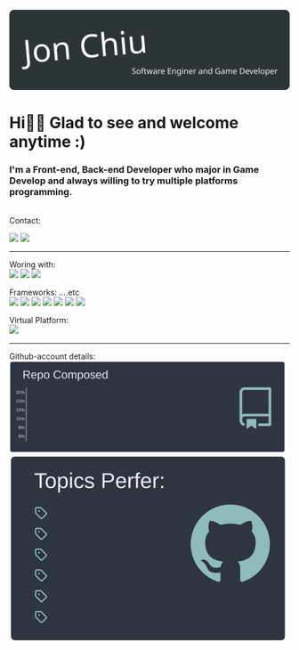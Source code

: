 

![](/res/banner.svg)

# Hi🙋‍♂️  Glad to see and welcome anytime :)

###  I'm a Front-end, Back-end Developer who major in Game Develop and always willing to try multiple platforms programming.

<br/> 
Contact:
<br/>

[![](https://img.shields.io/badge/Gmail-D14836?style=for-the-badge&logo=gmail&logoColor=white)](kwangsing3@gmail.com)
[![](https://img.shields.io/badge/GitHub-100000?style=for-the-badge&logo=github&logoColor=white&color=4B5160)](https://github.com/kwangsing3/)

___
Woring with:<br>
![](https://img.shields.io/badge/Windows-0078D6?style=flate&logo=windows&logoColor=white)
![](https://img.shields.io/badge/mac%20os-000000?style=flate&logo=apple&logoColor=white)
![](https://img.shields.io/badge/Linux-FCC624?style=flate&logo=linux&logoColor=black)

Frameworks: ....etc <br> 
![](https://img.shields.io/badge/Node.js-339933?style=flate&logo=nodedotjs&logoColor=white)
![](https://img.shields.io/badge/Unity-100000?style=flate&logo=unity&logoColor=white)
![](https://img.shields.io/badge/-Unreal%20Engine-313131?style=flate&logo=unreal-engine&logoColor=white)
![](https://img.shields.io/badge/GitLab-F05032?style=flate&logo=gitlab&logoColor=white&color=green)
![](https://img.shields.io/badge/CMake-064F8C?style=flate&logo=cmake&logoColor=white)
![](https://img.shields.io/badge/OpenGL-FFFFFF?style=flate&logo=opengl)
![](https://img.shields.io/badge/Markdown-000000?style=flate&logo=markdown&logoColor=green) 

Virtual Platform:<br>
![](https://img.shields.io/badge/Google_Cloud-4285F4?style=flate&logo=google-cloud&logoColor=white)
____

Github-account details:<br>
[![](/output/nord_dark/langcompos.svg)](https://github.com/kwangsing3/github-profilemd-Generater)
[![](/output/nord_dark/tagsstat.svg)](https://github.com/kwangsing3/github-profilemd-Generater)
